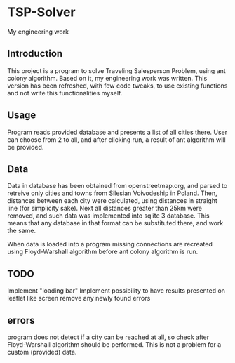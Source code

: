 # TSP-Solver
My engineering work

## Introduction
This project is a program to solve Traveling Salesperson Problem, using ant colony algorithm.
Based on it, my engineering work was written. This version has been refreshed, with few code tweaks,
to use existing functions and not write this functionalities myself.

## Usage
Program reads provided database and presents a list of all cities there. User can choose from 2 to all, and after clicking run, a result of ant algorithm will be provided.

## Data
Data in database has been obtained from openstreetmap.org, and parsed to retreive only cities and towns from Silesian Voivodeship in Poland. Then, distances between each city were calculated, using distances in straight line (for simplicity sake). Next all distances greater than 25km were removed, and such data was implemented into sqlite 3 database. This means that any database in that format can be substituted there, and work the same.

When data is loaded into a program missing connections are recreated using Floyd-Warshall algorithm before ant
colony algorithm is run.

## TODO
Implement "loading bar"
Implement possibility to have results presented on leaflet like screen
remove any newly found errors

## errors
program does not detect if a city can be reached at all, so check after Floyd-Warshall algorithm should be performed. This is not a problem for a custom (provided) data.